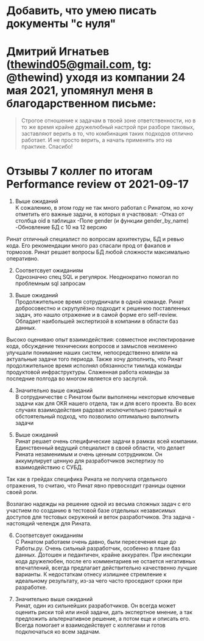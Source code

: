 # Добавить, что умею писать документы "с нуля"

# Дмитрий Игнатьев (thewind05@gmail.com, tg: @thewind) уходя из компании 24 мая 2021, упомянул меня в благодарственном письме:

  >Строгое отношение к задачам в твоей зоне ответственности, но в то же время крайне дружелюбный настрой при разборе таковых,
  заставляют верить в то, что комбинация таких подходов отлично работает. И не просто верить, а начать применять это на практике. Спасибо!
  
  
# Отзывы 7 коллег по итогам Performance review от 2021-09-17

1) Выше ожиданий  
К сожалению, в этом году не так много работал с Ринатом, но хочу отметить его важные задачи, в которых я участвовал:
-Отказ от столбца oid в таблицах
-Поле gender (и функции gender_by_name)
-Обновление БД с 10 на 12 версию

Ринат отличный специалист по вопросам архитектуры, БД и ревью кода. Его рекомендации много раз спасали прод от факапов и тормозов. Ринат решает вопросы БД любой сложности максимально оперативно. 


2) Соответсвует ожиданиям  
Однозначно спец SQL и регулярок. Неоднократно помогал по проблемным sql запросам


3) Выше ожиданий  
Продолжительное время сотрудничали в одной команде. Ринат добросовестно и скрупулёзно подходит к решению поставленных задач, это нашло отражение и в самой форме его self-review. Обладает наибольшей экспертизой в компании в области баз данных.

Высоко оцениваю опыт взаимодействия: совместное инспектирование кода, обсуждение технических вопросов и замыслов неизменно улучшали понимание наших систем, непосредственно влияли на актуальные задачи того периода. Также хочу дополнить, что Ринат продолжительное время исполнял обязанности тимлида команды продуктовой инфраструктуры. Слаженная работа команды за последние полгода во многом является его заслугой.


4) Значительно выше ожиданий  
В сотрудничестве с Ринатом были выполнены некоторые ключевые задачи как для OKR нашего отдела, так и для всего проекта. Во всех случаях взаимодействия радовал исключительно грамотный и обстоятельный подход, что позволило оптимально выполнить задачи


5) Выше ожиданий  
Ринат решает очень специфические задачи в рамках всей компании. Единственный ведущий специалист в своей области, что делает Рината незаменимым и очень ценным сотрудником.
Он аккумулирует ценную для разработчиков экспертизу по взаимодействию с СУБД. 

Так как в грейдах специфика Рината не получила отдельного отражения, то считаю, что Ринат явно превосходит границы оценки своей роли. 

Возлагаю надежды на решение одной из весьма сложных задач с его участием по созданию в тестовой базе отдельных независимых доступов для тестовых окружений и веток разработчиков. Эта задача - настоящий челендж для Рината.


6) Соответсвует ожиданиям  
С Ринатом работаем очень давно, были пересечения еще до Работы.ру. Очень сильный разработчик, особенно в плане баз данных. Дотошен и педантичен, крайне аккуратен. При инспекции кода дружелюбен, после его комментариев не остается негативных впечатлений, всегда предлагает действительно качественно лучшие варианты. К недостаткам отнесу излишнее стремление к идеальному результату, из-за чего часто проседают сроки при разработке. 


7) Значительно выше ожиданий  
Ринат, один из сильнейших разработчиков. Он всегда может оценить риски той или иной задачи, дать экспертное мнение, а так предложить альтернативное решение, а потом еще и описать его. Всегда помогает и взаимодействует с коллегами и готов подключаться ко всем задачам.
